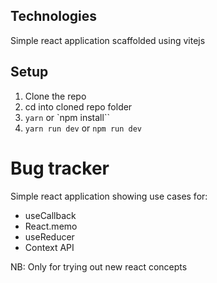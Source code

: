 ## Technologies
Simple react application scaffolded using vitejs
## Setup
1. Clone the repo
2. cd into cloned repo folder
3. `yarn` or `npm install``
4. `yarn run dev` or `npm run dev`
# Bug tracker
Simple react application showing use cases for: 
  - useCallback 
  - React.memo
  - useReducer
  - Context API

NB: Only for trying out new react concepts